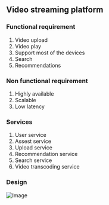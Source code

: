 
## Video streaming platform

### Functional requirement
1. Video upload
2. Video play
3. Support most of the devices
4. Search
5. Recommendations

### Non functional requirement
1. Highly available
2. Scalable
3. Low latency


### Services
1. User service
2. Assest service
3. Upload service
4. Recommendation service
5. Search service
6. Video transcoding service


### Design
![Image](https://github.com/impradeeparya/system-design-hld/blob/main/video-streaming-platform/video-streaming-platform.png)
